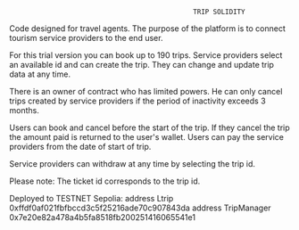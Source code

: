                                                   TRIP SOLIDITY

Code designed for travel agents. 
The purpose of the platform is to connect tourism service providers to the end user. 

For this trial version you can book up to 190 trips.
Service providers select an available id and can create the trip. 
They can change and update trip data at any time.

There is an owner of contract who has limited powers. 
He can only cancel trips created by service providers if the period of inactivity exceeds 3 months.

Users can book and cancel before the start of the trip. 
If they cancel the trip the amount paid is returned to the user's wallet. 
Users can pay the service providers from the date of start of trip.

Service providers can withdraw at any time by selecting the trip id.



Please note: The ticket id corresponds to the trip id.

Deployed to TESTNET Sepolia:
address Ltrip  0xffdf0af021fbfbccd3c5f25216ade70c907843da
address TripManager  0x7e20e82a478a4b5fa8518fb200251416065541e1

